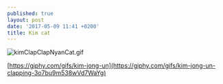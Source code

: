 ```yaml
---
published: true
layout: post
date: '2017-05-09 11:41 +0200'
title: Kim cat
---
```

![kimClapClapNyanCat.gif]({{site.baseurl}}/media/kimClapClapNyanCat.gif)

[https://giphy.com/gifs/kim-jong-un](https://giphy.com/gifs/kim-jong-un-clapping-3o7bu9m538wVd7WaYg)

